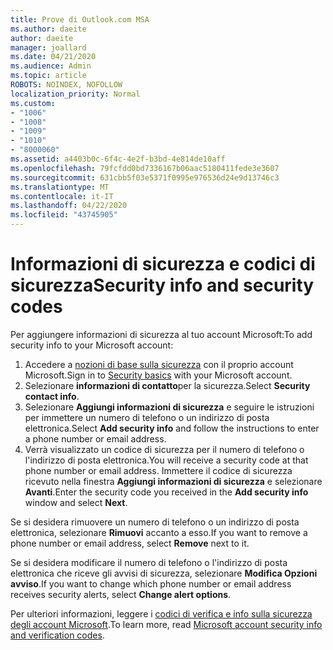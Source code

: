 ```yaml
---
title: Prove di Outlook.com MSA
ms.author: daeite
author: daeite
manager: joallard
ms.date: 04/21/2020
ms.audience: Admin
ms.topic: article
ROBOTS: NOINDEX, NOFOLLOW
localization_priority: Normal
ms.custom:
- "1006"
- "1008"
- "1009"
- "1010"
- "8000060"
ms.assetid: a4403b0c-6f4c-4e2f-b3bd-4e814de10aff
ms.openlocfilehash: 79fcfdd0bd7336167b06aac5180411fede3e3607
ms.sourcegitcommit: 631cbb5f03e5371f0995e976536d24e9d13746c3
ms.translationtype: MT
ms.contentlocale: it-IT
ms.lasthandoff: 04/22/2020
ms.locfileid: "43745905"
---
```

# <a name="security-info-and-security-codes"></a><span data-ttu-id="0e6d5-102">Informazioni di sicurezza e codici di sicurezza</span><span class="sxs-lookup"><span data-stu-id="0e6d5-102">Security info and security codes</span></span>

<span data-ttu-id="0e6d5-103">Per aggiungere informazioni di sicurezza al tuo account Microsoft:</span><span class="sxs-lookup"><span data-stu-id="0e6d5-103">To add security info to your Microsoft account:</span></span>

1. <span data-ttu-id="0e6d5-104">Accedere a [nozioni di base sulla sicurezza](https://account.microsoft.com/security) con il proprio account Microsoft.</span><span class="sxs-lookup"><span data-stu-id="0e6d5-104">Sign in to [Security basics](https://account.microsoft.com/security) with your Microsoft account.</span></span>
1. <span data-ttu-id="0e6d5-105">Selezionare **informazioni di contatto**per la sicurezza.</span><span class="sxs-lookup"><span data-stu-id="0e6d5-105">Select **Security contact info**.</span></span>
1. <span data-ttu-id="0e6d5-106">Selezionare **Aggiungi informazioni di sicurezza** e seguire le istruzioni per immettere un numero di telefono o un indirizzo di posta elettronica.</span><span class="sxs-lookup"><span data-stu-id="0e6d5-106">Select **Add security info** and follow the instructions to enter a phone number or email address.</span></span>
1. <span data-ttu-id="0e6d5-107">Verrà visualizzato un codice di sicurezza per il numero di telefono o l'indirizzo di posta elettronica.</span><span class="sxs-lookup"><span data-stu-id="0e6d5-107">You will receive a security code at that phone number or email address.</span></span> <span data-ttu-id="0e6d5-108">Immettere il codice di sicurezza ricevuto nella finestra **Aggiungi informazioni di sicurezza** e selezionare **Avanti**.</span><span class="sxs-lookup"><span data-stu-id="0e6d5-108">Enter the security code you received in the **Add security info** window and select **Next**.</span></span>

<span data-ttu-id="0e6d5-109">Se si desidera rimuovere un numero di telefono o un indirizzo di posta elettronica, selezionare **Rimuovi** accanto a esso.</span><span class="sxs-lookup"><span data-stu-id="0e6d5-109">If you want to remove a phone number or email address, select **Remove** next to it.</span></span>

<span data-ttu-id="0e6d5-110">Se si desidera modificare il numero di telefono o l'indirizzo di posta elettronica che riceve gli avvisi di sicurezza, selezionare **Modifica Opzioni avviso**.</span><span class="sxs-lookup"><span data-stu-id="0e6d5-110">If you want to change which phone number or email address receives security alerts, select **Change alert options**.</span></span>

<span data-ttu-id="0e6d5-111">Per ulteriori informazioni, leggere i [codici di verifica e info sulla sicurezza degli account Microsoft](https://support.microsoft.com/help/12428/).</span><span class="sxs-lookup"><span data-stu-id="0e6d5-111">To learn more, read [Microsoft account security info and verification codes](https://support.microsoft.com/help/12428/).</span></span>